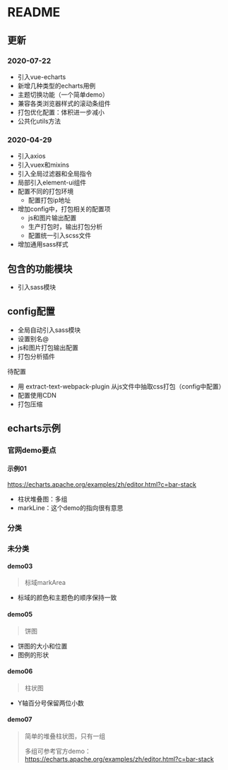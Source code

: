 # README



## 更新



### 2020-07-22

- 引入vue-echarts
- 新增几种类型的echarts用例
- 主题切换功能（一个简单demo）
- 兼容各类浏览器样式的滚动条组件
- 打包优化配置：体积进一步减小
- 公共化utils方法



### 2020-04-29

- 引入axios
- 引入vuex和mixins
- 引入全局过滤器和全局指令
- 局部引入element-ui组件
- 配置不同的打包环境
  - 配置打包ip地址
- 增加config中，打包相关的配置项
  - js和图片输出配置
  - 生产打包时，输出打包分析
  - 配置统一引入scss文件
- 增加通用sass样式



## 包含的功能模块
- 引入sass模块



## config配置
- 全局自动引入sass模块
- 设置别名@
- js和图片打包输出配置
- 打包分析插件

待配置
- 用 extract-text-webpack-plugin 从js文件中抽取css打包（config中配置）
- 配置使用CDN
- 打包压缩



## echarts示例

### 官网demo要点

#### 示例01

https://echarts.apache.org/examples/zh/editor.html?c=bar-stack

- 柱状堆叠图：多组
- markLine：这个demo的指向很有意思

### 分类



### 未分类

#### demo03

> 标域markArea

- 标域的颜色和主题色的顺序保持一致







#### demo05

> 饼图

- 饼图的大小和位置
- 图例的形状





#### demo06

> 柱状图

- Y轴百分号保留两位小数



#### demo07

> 简单的堆叠柱状图，只有一组
>
> 多组可参考官方demo：https://echarts.apache.org/examples/zh/editor.html?c=bar-stack

















